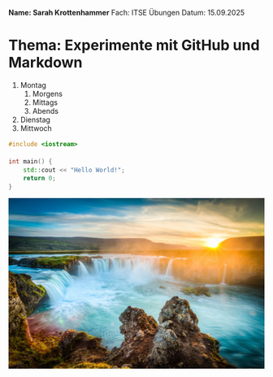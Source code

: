 **Name: Sarah Krottenhammer**
Fach: ITSE Übungen
Datum: 15.09.2025
# Thema: Experimente mit GitHub und Markdown

1. Montag
    1. Morgens
    2. Mittags
    3. Abends
3. Dienstag
4. Mittwoch


```cpp
#include <iostream>

int main() {
    std::cout << "Hello World!";
    return 0;
}
```
![](https://github.com/SarahKrottenhammer/4AHITS_ITSE_Krottenhammer/blob/main/bericht/img/wasserfall-godafoss-sonnenuntergang.jpeg)

